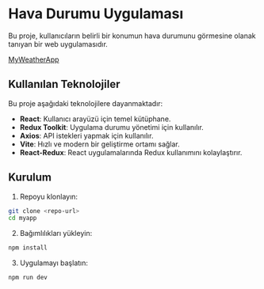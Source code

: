 # Hava Durumu Uygulaması

Bu proje, kullanıcıların belirli bir konumun hava durumunu görmesine olanak tanıyan bir web uygulamasıdır. 

[MyWeatherApp](https://birkan-myweatherapp.netlify.app/)


## Kullanılan Teknolojiler

Bu proje aşağıdaki teknolojilere dayanmaktadır:

- **React**: Kullanıcı arayüzü için temel kütüphane.
- **Redux Toolkit**: Uygulama durumu yönetimi için kullanılır.
- **Axios**: API istekleri yapmak için kullanılır.
- **Vite**: Hızlı ve modern bir geliştirme ortamı sağlar.
- **React-Redux**: React uygulamalarında Redux kullanımını kolaylaştırır.

## Kurulum

1. Repoyu klonlayın:

```bash
git clone <repo-url>
cd myapp
```

2. Bağımlılıkları yükleyin:

```bash
npm install
```

3. Uygulamayı başlatın:

```bash
npm run dev
```
